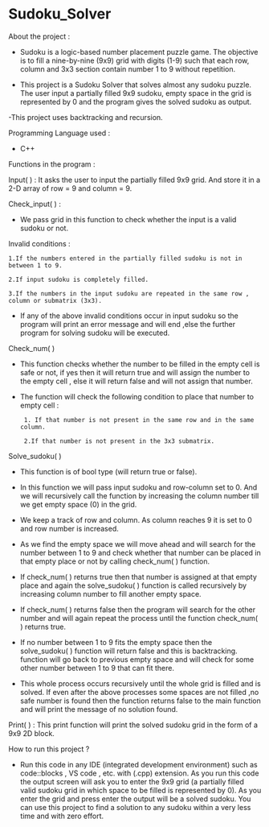 # Sudoku_Solver
About the project : 

 - Sudoku is a logic-based number placement puzzle game. The objective is to fill a nine-by-nine (9x9) grid with digits (1-9) such that each row, column and 3x3 section          contain number 1 to 9 without repetition.

 - This project is a Sudoku Solver that solves almost any sudoku puzzle. The user input a partially filled 9x9 sudoku, empty space in the grid is represented by 0 and the        program gives the solved sudoku as output.

 -This project uses backtracking and recursion. 


Programming Language used : 
  
  - C++


Functions in the program :

Input( ) : It asks the user to input the partially filled 9x9 grid. And store it in a 2-D array of row = 9 and column = 9.
 
 
Check_input( ) : 

 - We pass grid in this function to check whether the input is a valid sudoku or not. 
 
 Invalid conditions :
 
    1.If the numbers entered in the partially filled sudoku is not in between 1 to 9.

    2.If input sudoku is completely filled.

    3.If the numbers in the input sudoku are repeated in the same row , column or submatrix (3x3).

   - If any of the above invalid conditions occur in input sudoku so the program will print an error message and will end ,else the further program for solving sudoku will be      executed.


Check_num( )

  -  This function checks whether the number to be filled in the empty cell is safe or not, if yes then it will return true and will assign the number to the empty cell ,          else it will return false and will not assign that number.
 
  - The function will check the following condition to place that number to empty cell :
 
         1. If that number is not present in the same row and in the same column.

         2.If that number is not present in the 3x3 submatrix.



Solve_sudoku( )

   -  This function is of bool type (will return true or false).
 
   - In this function we will pass input sudoku and row-column set to 0. And we will recursively call the function by increasing the column number till we get empty space (0)     in   the grid.
 
   - We keep a track of row and column. As column reaches 9 it is set to 0 and row number is increased.
 
   - As we find the empty space we will move ahead and will search for the number between 1 to 9 and check whether that number can be placed in that empty place or not by          calling  check_num( ) function.
 
   - If check_num( ) returns true then that number is assigned at that empty place and again the solve_sudoku( ) function is called recursively by increasing column number to     fill another empty space.
 
   - If check_num( ) returns false then the program will search for the other number and will again repeat the process until the function check_num( ) returns true.
 
   - If no number between 1 to 9 fits the empty space then the solve_sudoku( ) function will return false and this is backtracking. function will go back to previous empty       space   and will check for some other number between 1 to 9 that can fit there.
 
   - This whole process occurs recursively until the whole grid is filled and is solved. If even after the above processes some spaces are not filled ,no safe number is found     then the function returns false to the main function and will print the message of no solution found.
 
 
Print( ) : This print function will print the solved sudoku grid in the form of a 9x9 2D block.
 


How to run this project ?

 - Run this code in any IDE (integrated development environment) such as code::blocks , VS code , etc. with (.cpp) extension. As you run this code the output screen will ask you to enter the 9x9 grid (a partially filled valid sudoku grid in which space to be filled is represented by 0). As you enter the grid and press enter the output will be a solved sudoku. You can use this project to find a solution to any sudoku within a very less time and with zero effort.
